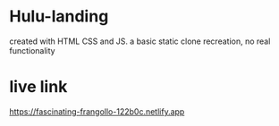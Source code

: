 # Hulu-landing
created with HTML CSS and JS.
a basic static clone recreation, no real functionality 
# live link 
https://fascinating-frangollo-122b0c.netlify.app
